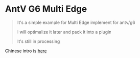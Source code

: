 # AntV G6 Multi Edge

> It's a simple example for Multi Edge implement for antv/g6
>
> I will optimalize it later and pack it into a plugin
>
> It's still in processing

Chinese intro is [here](https://github.com/mxz96102/antv-g6-multi-edges/blob/master/intro/article.md)